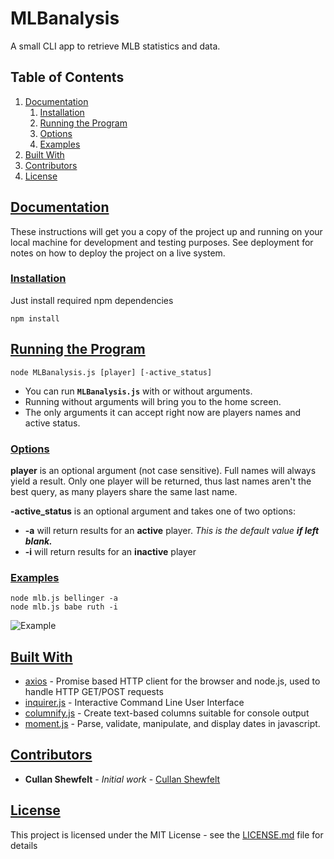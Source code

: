 # MLBanalysis

A small CLI app to retrieve MLB statistics and data.

## Table of Contents

1.  [Documentation](#documentation)
    1.  [Installation](#installation)
    2.  [Running the Program](#runningtheprogram)
    3.  [Options](#options)
    4.  [Examples](#examples)
2.  [Built With](#builtwith)
3.  [Contributors](#contributors)
4.  [License](#license)

## [Documentation](#documentation)

These instructions will get you a copy of the project up and running on your local machine for development and testing purposes. See deployment for notes on how to deploy the project on a live system.

### [Installation](#installation)

Just install required npm dependencies

    npm install

## [Running the Program](#runningtheprogram)

    node MLBanalysis.js [player] [-active_status]

-   You can run **`MLBanalysis.js`** with or without arguments.
-   Running without arguments will bring you to the home screen.
-   The only arguments it can accept right now are players names and active status.

### [Options](#options)

**player** is an optional argument (not case sensitive). Full names will always yield a result. Only one player will be returned, thus last names aren't the best query, as many players share the same last name.

**-active_status** is an optional argument and takes one of two options:

-   **-a** will return results for an **active** player. *This is the default value __if left blank.__*
-   **-i** will return results for an **inactive** player

### [Examples](#examples)

    node mlb.js bellinger -a
    node mlb.js babe ruth -i

 ![Example](./images/MLB_Analysis_Example.gif)


## [Built With](#builtwith)

-   [axios](https://github.com/axios/axios) - Promise based HTTP client for the browser and node.js, used to handle HTTP GET/POST requests
-   [inquirer.js](https://github.com/SBoudrias/Inquirer.js/) - Interactive Command Line User Interface
-   [columnify.js](https://github.com/timoxley/columnify) - Create text-based columns suitable for console output
-   [moment.js](https://github.com/moment/moment) - Parse, validate, manipulate, and display dates in javascript.

## [Contributors](#contributors)

-   **Cullan Shewfelt** - _Initial work_ - [Cullan Shewfelt](https://github.com/cullanshewfelt)

## [License](#license)

This project is licensed under the MIT License - see the [LICENSE.md](LICENSE.md) file for details
